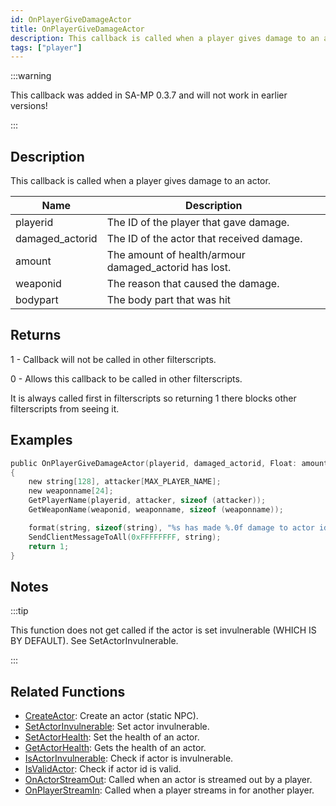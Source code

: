 ```yaml
---
id: OnPlayerGiveDamageActor
title: OnPlayerGiveDamageActor
description: This callback is called when a player gives damage to an actor.
tags: ["player"]
---
```


:::warning

This callback was added in SA-MP 0.3.7 and will not work in earlier versions!

:::

## Description

This callback is called when a player gives damage to an actor.

| Name            | Description                                           |
| --------------- | ----------------------------------------------------- |
| playerid        | The ID of the player that gave damage.                |
| damaged_actorid | The ID of the actor that received damage.             |
| amount          | The amount of health/armour damaged_actorid has lost. |
| weaponid        | The reason that caused the damage.                    |
| bodypart        | The body part that was hit                            |

## Returns

1 - Callback will not be called in other filterscripts.

0 - Allows this callback to be called in other filterscripts.

It is always called first in filterscripts so returning 1 there blocks other filterscripts from seeing it.

## Examples

```c
public OnPlayerGiveDamageActor(playerid, damaged_actorid, Float: amount, weaponid, bodypart)
{
    new string[128], attacker[MAX_PLAYER_NAME];
    new weaponname[24];
    GetPlayerName(playerid, attacker, sizeof (attacker));
    GetWeaponName(weaponid, weaponname, sizeof (weaponname));

    format(string, sizeof(string), "%s has made %.0f damage to actor id %d, weapon: %s", attacker, amount, damaged_actorid, weaponname);
    SendClientMessageToAll(0xFFFFFFFF, string);
    return 1;
}
```

## Notes

:::tip

This function does not get called if the actor is set invulnerable (WHICH IS BY DEFAULT). See SetActorInvulnerable.

:::

## Related Functions

- [CreateActor](../../scripting/functions/CreateActor.md): Create an actor (static NPC).
- [SetActorInvulnerable](../../scripting/functions/SetActorInvulnerable.md): Set actor invulnerable.
- [SetActorHealth](../../scripting/functions/SetActorHealth.md): Set the health of an actor.
- [GetActorHealth](../../scripting/functions/GetActorHealth.md): Gets the health of an actor.
- [IsActorInvulnerable](../../scripting/functions/IsActorInvulnerable.md): Check if actor is invulnerable.
- [IsValidActor](../../scripting/functions/IsValidActor.md): Check if actor id is valid.
- [OnActorStreamOut](../../scripting/functions/OnActorStreamOut.md): Called when an actor is streamed out by a player.
- [OnPlayerStreamIn](../../scripting/functions/OnPlayerStreamIn.md): Called when a player streams in for another player.
